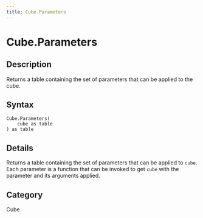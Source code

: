 ```yaml
---
title: Cube.Parameters
---
```


# Cube.Parameters


## Description

Returns a table containing the set of parameters that can be applied to the cube.


## Syntax

```powerquery
Cube.Parameters(
    cube as table
) as table
```


## Details

Returns a table containing the set of parameters that can be applied to <code>cube</code>. Each parameter is a function that can be invoked to get <code>cube</code> with the parameter and its arguments applied.



## Category
Cube
